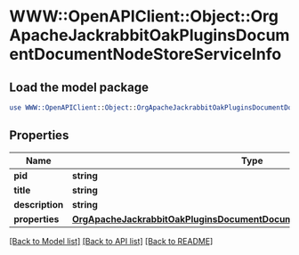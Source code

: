 # WWW::OpenAPIClient::Object::OrgApacheJackrabbitOakPluginsDocumentDocumentNodeStoreServiceInfo

## Load the model package
```perl
use WWW::OpenAPIClient::Object::OrgApacheJackrabbitOakPluginsDocumentDocumentNodeStoreServiceInfo;
```

## Properties
Name | Type | Description | Notes
------------ | ------------- | ------------- | -------------
**pid** | **string** |  | [optional] 
**title** | **string** |  | [optional] 
**description** | **string** |  | [optional] 
**properties** | [**OrgApacheJackrabbitOakPluginsDocumentDocumentNodeStoreServiceProperties**](OrgApacheJackrabbitOakPluginsDocumentDocumentNodeStoreServiceProperties.md) |  | [optional] 

[[Back to Model list]](../README.md#documentation-for-models) [[Back to API list]](../README.md#documentation-for-api-endpoints) [[Back to README]](../README.md)


